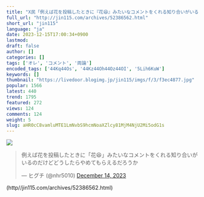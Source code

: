 ```yaml
---
title: "X民「例えば花を投稿したときに『花😆』みたいなコメントをくれる知り合いがいるんだけど、どうしたらやめてもらえるだろうか」→賛否両論に "
full_url: "http://jin115.com/archives/52386562.html"
short_url: "jin115"
language: "ja"
date: 2023-12-15T17:00:34+0900
lastmod: 
draft: false
author: []
categories: []
tags: ['オレ', 'コメント', '両論']
encoded_tags: ['44Kq44Os', '44Kz44Oh44Oz44OI', '5Lih6KuW']
keywords: []
thumbnail: "https://livedoor.blogimg.jp/jin115/imgs/f/3/f3ec4877.jpg"
popular: 1566
latest: 440
trend: 1795
featured: 272
views: 124
comments: 124
weight: 5
slug: aHR0cC8vamluMTE1LmNvbS9hcmNoaXZlcy81MjM4NjU2Mi5odG1s
---
```


![](https://livedoor.blogimg.jp/jin115/imgs/f/3/f3ec4877.jpg)

<blockquote class='twitter-tweet'><p lang='ja' dir='ltr'>例えば花を投稿したときに「花😆」みたいなコメントをくれる知り合いがいるのだけどどうしたらやめてもらえるだろうか</p>— ヒグチ (@nhr5010) <a href='https//twitter.com/nhr5010/status/1735269127881973986?ref_src=twsrc%5Etfw'>December 14, 2023</a></blockquote> 

(http//jin115.com/archives/52386562.html)
